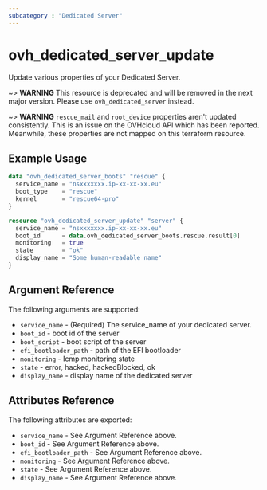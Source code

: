 ```yaml
---
subcategory : "Dedicated Server"
---
```


# ovh_dedicated_server_update

Update various properties of your Dedicated Server.

~> **WARNING** This resource is deprecated and will be removed in the next major version. Please use `ovh_dedicated_server` instead.

~> **WARNING** `rescue_mail` and `root_device` properties aren't updated consistently. This is an issue on the OVHcloud API which has been reported. Meanwhile, these properties are not mapped on this terraform resource.

## Example Usage

```terraform
data "ovh_dedicated_server_boots" "rescue" {
  service_name = "nsxxxxxxx.ip-xx-xx-xx.eu"
  boot_type    = "rescue"
  kernel       = "rescue64-pro"
}

resource "ovh_dedicated_server_update" "server" {
  service_name = "nsxxxxxxx.ip-xx-xx-xx.eu"
  boot_id      = data.ovh_dedicated_server_boots.rescue.result[0]
  monitoring   = true
  state        = "ok"
  display_name = "Some human-readable name"
}
```

## Argument Reference

The following arguments are supported:

* `service_name` - (Required) The service_name of your dedicated server.
* `boot_id` - boot id of the server
* `boot_script` - boot script of the server
* `efi_bootloader_path` - path of the EFI bootloader
* `monitoring` - Icmp monitoring state
* `state` - error, hacked, hackedBlocked, ok
* `display_name` - display name of the dedicated server

## Attributes Reference

The following attributes are exported:

* `service_name` - See Argument Reference above.
* `boot_id` - See Argument Reference above.
* `efi_bootloader_path` - See Argument Reference above.
* `monitoring` - See Argument Reference above.
* `state` - See Argument Reference above.
* `display_name` - See Argument Reference above.
